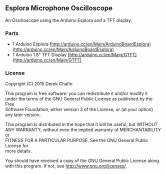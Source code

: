 ## Esplora Microphone Oscilloscope ##

An Oscilloscope using the Arduino Esplora and a TFT display.

### Parts ###
- 1 Arduino Esplora [http://arduino.cc/en/Main/ArduinoBoardEsplora](http://arduino.cc/en/Main/ArduinoBoardEsplora)
- 1 Arduino 1.8" TFT Display [http://arduino.cc/en/Main/GTFT](http://arduino.cc/en/Main/GTFT)

### License ###
Copyright (C) 2015  Derek Chafin  
  
This program is free software: you can redistribute it and/or modify it  
under the terms of the GNU General Public License as published by the Free  
Software Foundation, either version 3 of the License, or (at your option)  
any later version.  
  
This program is distributed in the hope that it will be useful, but WITHOUT  
ANY WARRANTY; without even the implied warranty of MERCHANTABILITY or  
FITNESS FOR A PARTICULAR PURPOSE.  See the GNU General Public License for  
more details.  
  
You should have received a copy of the GNU General Public License along  
with this program.  If not, see <http://www.gnu.org/licenses/>.  
